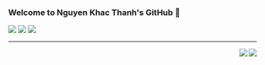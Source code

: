 

### Welcome to Nguyen Khac Thanh's GitHub 👋

![](https://img.shields.io/badge/-Linux-e8a83a?style=flat-square&logo=Linux&logoColor=fff)
![](https://img.shields.io/badge/-Python-0a74c4?style=flat-square&logo=Python&logoColor=fff)
![](https://img.shields.io/badge/-Javascript-e5cd0c?style=flat-square&logo=Javascript&logoColor=fff)

<hr>

<a href="#">
<img align="right" src="https://github-readme-stats.vercel.app/api?username=magiskboy&show_icons=true&hide_border=true&icon_color=586069&title_color=a0a9af">
</a>

<a href="#">
  <img align="right" src="https://github-readme-stats.vercel.app/api/top-langs/?username=magiskboy&langs_count=10&&hide_border=true&title_color=a0a9af&layout=compact&hide=jupyter%20notebook,matlab,css">
</a>

